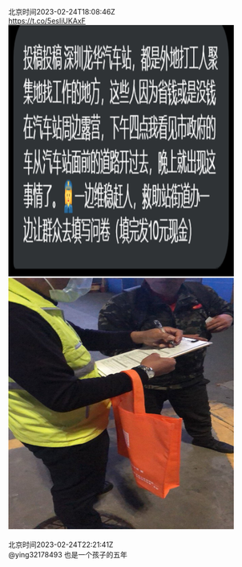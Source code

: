 北京时间2023-02-24T18:08:46Z<br>https://t.co/5esIiUKAxF<br><img src='/temp/image/2023/x-Month-2/1629060760226738177_0.jpg' width='450' height='500'><img src='/temp/image/2023/x-Month-2/1629060760226738177_1.jpg' width='450' height='500'><br><br>北京时间2023-02-24T22:21:41Z<br>@ying32178493 也是一个孩子的五年<br><br><br>